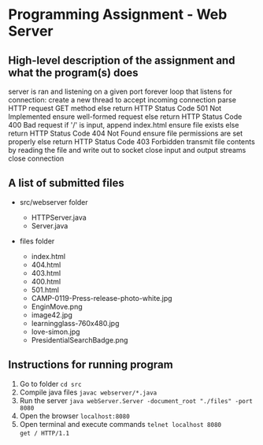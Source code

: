 # Programming Assignment - Web Server


High-level description of the assignment and what the program(s) does
--------
server is ran and listening on a given port
forever loop that listens for connection:
   create a new thread to accept incoming connection
   parse HTTP request
   GET method else return HTTP Status Code 501 Not Implemented
   ensure well-formed request else return HTTP Status Code 400 Bad request
   if '/' is input, append index.html
   ensure file exists else return HTTP Status Code 404 Not Found
   ensure file permissions are set properly else return HTTP Status Code 403 Forbidden
   transmit file contents by reading the file and write out to socket
   close input and output streams
   close connection


A list of submitted files
--------
* src/webserver folder
   * HTTPServer.java
   * Server.java

* files folder
   * index.html
   * 404.html
   * 403.html
   * 400.html
   * 501.html
   * CAMP-0119-Press-release-photo-white.jpg
   * EnginMove.png
   * image42.jpg
   * learningglass-760x480.jpg
   * love-simon.jpg
   * PresidentialSearchBadge.png

Instructions for running program
--------
1. Go to folder `cd src`  
2. Compile java files `javac webserver/*.java`  
3. Run the server `java webServer.Server -document_root "./files" -port 8080`  
4. Open the browser `localhost:8080`  
5. Open terminal and execute commands
`telnet localhost 8080`  
`get / HTTP/1.1`
